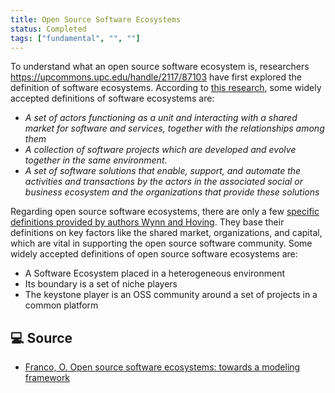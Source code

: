 ```yaml
---
title: Open Source Software Ecosystems
status: Completed
tags: ["fundamental", "", ""]
---
```


To understand what an open source software ecosystem is, researchers https://upcommons.upc.edu/handle/2117/87103 have first explored the definition of 
software ecosystems. According to [this research](https://upcommons.upc.edu/handle/2117/8710), some widely accepted definitions of software ecosystems are:

* *A set of actors functioning as a unit and interacting with a shared market for software and services, together with the relationships among them*
* *A collection of software projects which are developed and evolve together in the same environment*.
* *A set of software solutions that enable, support, and automate the activities and transactions by the actors in the associated social or business ecosystem and the organizations that provide these solutions*

Regarding open source software ecosystems, there are only a few [specific definitions provided by authors Wynn and Hoving](https://upcommons.upc.edu/handle/2117/87103). They base their definitions on key factors like the shared market, organizations, and capital, which are vital in supporting the open source software community. Some widely accepted definitions of open source software ecosystems are:

* A Software Ecosystem placed in a heterogeneous environment
* Its boundary is a set of niche players
* The keystone player is an OSS community around a set of projects in a common platform

## 💻 Source

* [Franco, O. Open source software ecosystems: towards a modeling framework](https://upcommons.upc.edu/handle/2117/87103)
